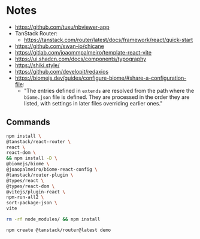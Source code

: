 # Notes

- https://github.com/tuxu/nbviewer-app
- TanStack Router:
  - https://tanstack.com/router/latest/docs/framework/react/quick-start
- https://github.com/swan-io/chicane
- https://gitlab.com/joaommpalmeiro/template-react-vite
- https://ui.shadcn.com/docs/components/typography
- https://shiki.style/
- https://github.com/developit/redaxios
- https://biomejs.dev/guides/configure-biome/#share-a-configuration-file:
  - "The entries defined in `extends` are resolved from the path where the `biome.json` file is defined. They are processed in the order they are listed, with settings in later files overriding earlier ones."

## Commands

```bash
npm install \
@tanstack/react-router \
react \
react-dom \
&& npm install -D \
@biomejs/biome \
@joaopalmeiro/biome-react-config \
@tanstack/router-plugin \
@types/react \
@types/react-dom \
@vitejs/plugin-react \
npm-run-all2 \
sort-package-json \
vite
```

```bash
rm -rf node_modules/ && npm install
```

```bash
npm create @tanstack/router@latest demo
```
